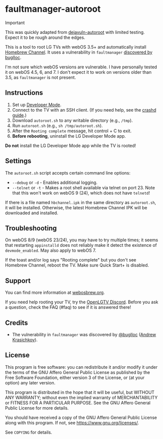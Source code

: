 # faultmanager-autoroot

> [!IMPORTANT]
> This was quickly adapted from
> [dejavuln-autoroot](https://github.com/throwaway96/dejavuln-autoroot) with
> limited testing. Expect it to be rough around the edges.

This is a tool to root LG TVs with webOS 3.5+ and automatically install
[Homebrew Channel](https://github.com/webosbrew/webos-homebrew-channel).
It uses a vulnerability in `faultmanager`
[discovered by buglloc](https://ut.buglloc.com/webos-jailbreak/).

I'm not sure which webOS versions are vulnerable. I have personally tested it
on webOS 4.5, 6, and 7. I don't expect it to work on versions older than 3.5,
as `faultmanager` is not present.

<!--
TODO: add back once this vulnerability is supported

> [!NOTE]
> Use [CanI.RootMy.TV](https://cani.rootmy.tv/) to determine whether your
> firmware is vulnerable.
-->

## Instructions

1. Set up
   [Developer Mode](https://webostv.developer.lge.com/develop/getting-started/developer-mode-app).
2. Connect to the TV with an SSH client. (If you need help, see the
   [crashd guide](https://gist.github.com/throwaway96/e811b0f7cc2a705a5a476a8dfa45e09f).)
3. Download `autoroot.sh` to any writable directory (e.g., `/tmp`).
4. Run `autoroot.sh` (e.g., `sh /tmp/autoroot.sh`).
5. After the `Rooting complete` message, hit control + C to exit.
6. **Before rebooting**, uninstall the LG Developer Mode app.

**Do not** install the LG Developer Mode app while the TV is rooted!

## Settings

The `autoroot.sh` script accepts certain command line options:

* `--debug` or `-d` - Enables additional logging.
* `--telnet` or `-t` - Makes a root shell available via telnet on port 23.
  Note that this won't work on webOS 9 (24), which does not have `telnetd`!

If there is a file named `hbchannel.ipk` in the same directory as
`autoroot.sh`, it will be installed. Otherwise, the latest Homebrew Channel
IPK will be downloaded and installed.

## Troubleshooting

On webOS 8/9 (webOS 23/24), you may have to try multiple times; it seems that
restarting `appinstalld` does not reliably make it detect the existence of
`devmode_enabled`. May also apply to webOS 7.

If the toast and/or log says "Rooting complete" but you don't see Homebrew
Channel, reboot the TV. Make sure Quick Start+ is disabled.

## Support

You can find more information at [webosbrew.org](https://www.webosbrew.org/).

If you need help rooting your TV, try the
[OpenLGTV Discord](https://discord.gg/hXMHAgJC5R). Before you ask a question,
check the FAQ (#faq) to see if it is answered there!
<!--
TODO: add back when logging is done

Attach your `autoroot.log` when asking for help.
-->

## Credits

* The vulnerability in `faultmanager` was discovered by
[@buglloc](https://github.com/buglloc)
([Andrew Krasichkov](https://buglloc.com/)).

## License

This program is free software: you can redistribute it and/or modify it under
the terms of the GNU Affero General Public License as published by the Free
Software Foundation, either version 3 of the License, or (at your option) any
later version.

This program is distributed in the hope that it will be useful, but WITHOUT ANY
WARRANTY; without even the implied warranty of MERCHANTABILITY or FITNESS FOR A
PARTICULAR PURPOSE. See the GNU Affero General Public License for more details.

You should have received a copy of the GNU Affero General Public License along
with this program. If not, see <https://www.gnu.org/licenses/>.

See `COPYING` for details.
